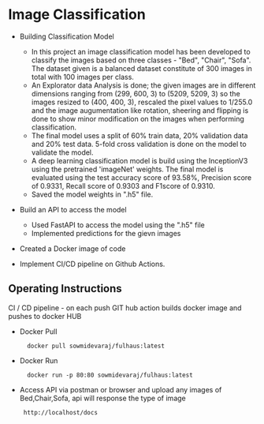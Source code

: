 # Image Classification 

- Building Classification Model
  - In this project an image classification model has been developed to classify the images based on three classes - "Bed", "Chair", "Sofa". The dataset given is a balanced dataset constitute of 300 images in total with 100 images per class. 
  - An Explorator data Analysis is done; the given images are in different dimensions ranging from (299, 600, 3)  to (5209, 5209, 3) so the images resized to (400, 400, 3),  rescaled the pixel values to 1/255.0 and the image augumentation like rotation, sheering and flipping is done to show minor modification on the images when performing classification. 
  - The final model uses a split of 60% train data, 20% validation data and 20% test data. 5-fold cross validation is done on the model to validate the model.
  - A deep learning classification model is build using the InceptionV3 using the pretrained 'imageNet' weights. The final model is evaluated using the test accuracy score of 93.58%, Precision score of 0.9331, Recall score of 0.9303 and F1score of 0.9310.
  - Saved the model weights in ".h5" file.

- Build an API to access the model
  - Used FastAPI to access the model using the ".h5" file
  - Implemented predictions for the gievn images 

- Created a Docker image of code
- Implement CI/CD pipeline on Github Actions.


## Operating Instructions
CI / CD pipeline - on each push GIT hub action builds docker image and pushes to docker HUB 

- Docker Pull 
        
        docker pull sowmidevaraj/fulhaus:latest
        
- Docker Run 
        
        docker run -p 80:80 sowmidevaraj/fulhaus:latest

 - Access API via postman or browser and upload any images of Bed,Chair,Sofa, api will response the type of image
 
        http://localhost/docs

